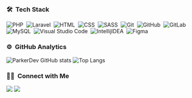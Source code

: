 ### 🛠 &nbsp;Tech Stack

![PHP](https://img.shields.io/badge/-PHP-05122A?style=flat&logo=php)&nbsp;
![Laravel](https://img.shields.io/badge/-Laravel-05122A?style=flat&logo=laravel)&nbsp;
![HTML](https://img.shields.io/badge/-HTML-05122A?style=flat&logo=HTML5)&nbsp;
![CSS](https://img.shields.io/badge/-CSS-05122A?style=flat&logo=CSS3&logoColor=1572B6)&nbsp;
![SASS](https://img.shields.io/badge/-SASS-05122A?style=flat&logo=sass)&nbsp;
![Git](https://img.shields.io/badge/-Git-05122A?style=flat&logo=git)&nbsp;
![GitHub](https://img.shields.io/badge/-GitHub-05122A?style=flat&logo=github)&nbsp;
![GitLab](https://img.shields.io/badge/-GitLab-05122A?style=flat&logo=gitlab)&nbsp;
![MySQL](https://img.shields.io/badge/-MySQL-05122A?style=flat&logo=mysql)&nbsp;
![Visual Studio Code](https://img.shields.io/badge/-Visual%20Studio%20Code-05122A?style=flat&logo=visual-studio-code&logoColor=007ACC)&nbsp;
![IntellijIDEA](https://img.shields.io/badge/-IntellijIDEA-05122A?style=flat&logo=intellijidea)&nbsp;
![Figma](https://img.shields.io/badge/-Figma-05122A?style=flat&logo=figma)&nbsp;

### ⚙️ &nbsp;GitHub Analytics
![ParkerDev GitHub stats](https://github-readme-stats.vercel.app/api?username=Alfedov&show_icons=true&theme=radical)
![Top Langs](https://github-readme-stats.vercel.app/api/top-langs/?username=Alfedov&layout=compact&theme=radical)


### 🤝🏻 &nbsp;Connect with Me

<p>
<img src="https://img.shields.io/badge/-ParkerDev%232751-7289DA?style=flat&logo=Discord&logoColor=white"/>
<a href="https://t.me/parkerdev"><img src="https://img.shields.io/badge/-ParkerDev-0088cc?style=flat&logo=Telegram&logoColor=white"/></a>
</p>
